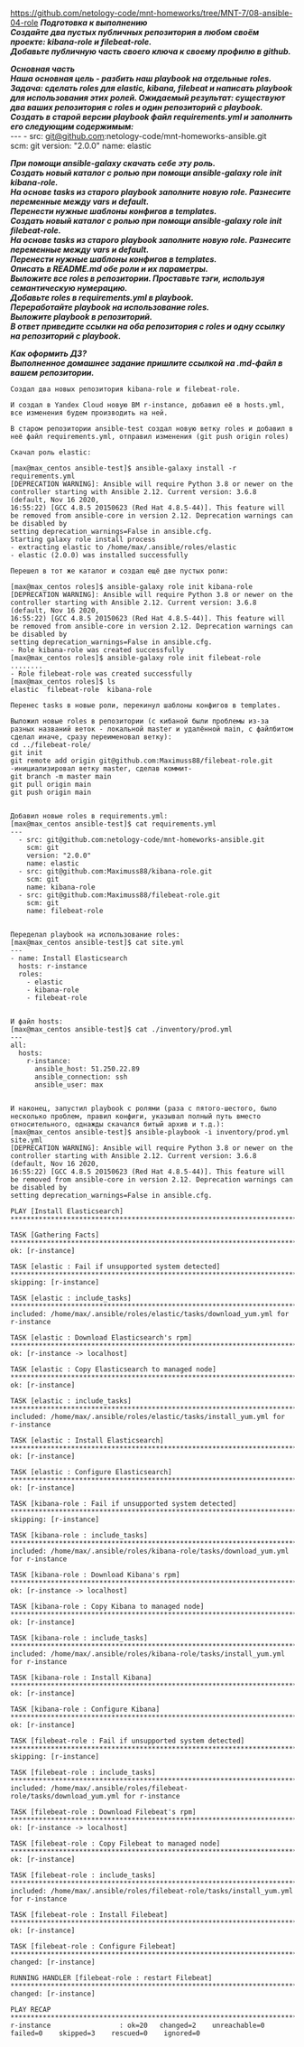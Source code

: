 https://github.com/netology-code/mnt-homeworks/tree/MNT-7/08-ansible-04-role
***Подготовка к выполнению***  
    ***Создайте два пустых публичных репозитория в любом своём проекте: kibana-role и filebeat-role.***  
    ***Добавьте публичную часть своего ключа к своему профилю в github.***  

***Основная часть***  
***Наша основная цель - разбить наш playbook на отдельные roles. Задача: сделать roles для elastic, kibana, filebeat и написать playbook для использования этих ролей. Ожидаемый результат: существуют два ваших репозитория с roles и один репозиторий с playbook.***  
    ***Создать в старой версии playbook файл requirements.yml и заполнить его следующим содержимым:***  
    ---
    - src: git@github.com:netology-code/mnt-homeworks-ansible.git  
      scm: git
      version: "2.0.0" 
      name: elastic  

***При помощи ansible-galaxy скачать себе эту роль.***  
***Создать новый каталог с ролью при помощи ansible-galaxy role init kibana-role.***  
***На основе tasks из старого playbook заполните новую role. Разнесите переменные между vars и default.***  
***Перенести нужные шаблоны конфигов в templates.***  
***Создать новый каталог с ролью при помощи ansible-galaxy role init filebeat-role.***  
***На основе tasks из старого playbook заполните новую role. Разнесите переменные между vars и default.***  
***Перенести нужные шаблоны конфигов в templates.***  
***Описать в README.md обе роли и их параметры.***  
***Выложите все roles в репозитории. Проставьте тэги, используя семантическую нумерацию.***  
***Добавьте roles в requirements.yml в playbook.***  
***Переработайте playbook на использование roles.***  
***Выложите playbook в репозиторий.***  
***В ответ приведите ссылки на оба репозитория с roles и одну ссылку на репозиторий с playbook.***  

***Как оформить ДЗ?***  
***Выполненное домашнее задание пришлите ссылкой на .md-файл в вашем репозитории.***  



    Создал два новых репозитория kibana-role и filebeat-role.

    И создал в Yandex Cloud новую ВМ r-instance, добавил её в hosts.yml, все изменения будем производить на ней.

    В старом репозитории ansible-test создал новую ветку roles и добавил в неё файл requirements.yml, отправил изменения (git push origin roles)

    Скачал роль elastic:

    [max@max_centos ansible-test]$ ansible-galaxy install -r requirements.yml
    [DEPRECATION WARNING]: Ansible will require Python 3.8 or newer on the controller starting with Ansible 2.12. Current version: 3.6.8 (default, Nov 16 2020, 
    16:55:22) [GCC 4.8.5 20150623 (Red Hat 4.8.5-44)]. This feature will be removed from ansible-core in version 2.12. Deprecation warnings can be disabled by 
    setting deprecation_warnings=False in ansible.cfg.
    Starting galaxy role install process
    - extracting elastic to /home/max/.ansible/roles/elastic
    - elastic (2.0.0) was installed successfully

    Перешел в тот же каталог и создал ещё две пустых роли:

    [max@max_centos roles]$ ansible-galaxy role init kibana-role
    [DEPRECATION WARNING]: Ansible will require Python 3.8 or newer on the controller starting with Ansible 2.12. Current version: 3.6.8 (default, Nov 16 2020, 
    16:55:22) [GCC 4.8.5 20150623 (Red Hat 4.8.5-44)]. This feature will be removed from ansible-core in version 2.12. Deprecation warnings can be disabled by 
    setting deprecation_warnings=False in ansible.cfg.
    - Role kibana-role was created successfully
    [max@max_centos roles]$ ansible-galaxy role init filebeat-role
    ........
    - Role filebeat-role was created successfully
    [max@max_centos roles]$ ls
    elastic  filebeat-role  kibana-role

    Перенес tasks в новые роли, перекинул шаблоны конфигов в templates.

    Выложил новые roles в репозитории (с кибаной были проблемы из-за разных названий веток - локальной master и удалённой main, с файлбитом сделал иначе, сразу переименовал ветку):
    cd ../filebeat-role/
    git init
    git remote add origin git@github.com:Maximuss88/filebeat-role.git
    -инициализировал ветку master, сделав коммит-
    git branch -m master main
    git pull origin main
    git push origin main


    Добавил новые roles в requirements.yml:
    [max@max_centos ansible-test]$ cat requirements.yml 
    ---
      - src: git@github.com:netology-code/mnt-homeworks-ansible.git
        scm: git
        version: "2.0.0"
        name: elastic
      - src: git@github.com:Maximuss88/kibana-role.git
        scm: git
        name: kibana-role
      - src: git@github.com:Maximuss88/filebeat-role.git
        scm: git
        name: filebeat-role


    Переделал playbook на использование roles:
    [max@max_centos ansible-test]$ cat site.yml 
    ---
    - name: Install Elasticsearch
      hosts: r-instance
      roles:
        - elastic
        - kibana-role
        - filebeat-role
    

    И файл hosts:
    [max@max_centos ansible-test]$ cat ./inventory/prod.yml 
    ---
    all:
      hosts:
        r-instance:
          ansible_host: 51.250.22.89
          ansible_connection: ssh
          ansible_user: max
      
      
    И наконец, запустил playbook с ролями (раза с пятого-шестого, было несколько проблем, правил конфиги, указывал полный путь вместо относительного, однажды скачался битый архив и т.д.):
    [max@max_centos ansible-test]$ ansible-playbook -i inventory/prod.yml site.yml 
    [DEPRECATION WARNING]: Ansible will require Python 3.8 or newer on the controller starting with Ansible 2.12. Current version: 3.6.8 (default, Nov 16 2020, 
    16:55:22) [GCC 4.8.5 20150623 (Red Hat 4.8.5-44)]. This feature will be removed from ansible-core in version 2.12. Deprecation warnings can be disabled by 
    setting deprecation_warnings=False in ansible.cfg.

    PLAY [Install Elasticsearch] *********************************************************************************************************************************

    TASK [Gathering Facts] ***************************************************************************************************************************************
    ok: [r-instance]

    TASK [elastic : Fail if unsupported system detected] *********************************************************************************************************
    skipping: [r-instance]

    TASK [elastic : include_tasks] *******************************************************************************************************************************
    included: /home/max/.ansible/roles/elastic/tasks/download_yum.yml for r-instance

    TASK [elastic : Download Elasticsearch's rpm] ****************************************************************************************************************
    ok: [r-instance -> localhost]

    TASK [elastic : Copy Elasticsearch to managed node] **********************************************************************************************************
    ok: [r-instance]

    TASK [elastic : include_tasks] *******************************************************************************************************************************
    included: /home/max/.ansible/roles/elastic/tasks/install_yum.yml for r-instance

    TASK [elastic : Install Elasticsearch] ***********************************************************************************************************************
    ok: [r-instance]

    TASK [elastic : Configure Elasticsearch] *********************************************************************************************************************
    ok: [r-instance]

    TASK [kibana-role : Fail if unsupported system detected] *****************************************************************************************************
    skipping: [r-instance]

    TASK [kibana-role : include_tasks] ***************************************************************************************************************************
    included: /home/max/.ansible/roles/kibana-role/tasks/download_yum.yml for r-instance

    TASK [kibana-role : Download Kibana's rpm] *******************************************************************************************************************
    ok: [r-instance -> localhost]

    TASK [kibana-role : Copy Kibana to managed node] *************************************************************************************************************
    ok: [r-instance]

    TASK [kibana-role : include_tasks] ***************************************************************************************************************************
    included: /home/max/.ansible/roles/kibana-role/tasks/install_yum.yml for r-instance

    TASK [kibana-role : Install Kibana] **************************************************************************************************************************
    ok: [r-instance]

    TASK [kibana-role : Configure Kibana] ************************************************************************************************************************
    ok: [r-instance]

    TASK [filebeat-role : Fail if unsupported system detected] ***************************************************************************************************
    skipping: [r-instance]

    TASK [filebeat-role : include_tasks] *************************************************************************************************************************
    included: /home/max/.ansible/roles/filebeat-role/tasks/download_yum.yml for r-instance

    TASK [filebeat-role : Download Filebeat's rpm] ***************************************************************************************************************
    ok: [r-instance -> localhost]

    TASK [filebeat-role : Copy Filebeat to managed node] *********************************************************************************************************
    ok: [r-instance]

    TASK [filebeat-role : include_tasks] *************************************************************************************************************************
    included: /home/max/.ansible/roles/filebeat-role/tasks/install_yum.yml for r-instance

    TASK [filebeat-role : Install Filebeat] **********************************************************************************************************************
    ok: [r-instance]

    TASK [filebeat-role : Configure Filebeat] ********************************************************************************************************************
    changed: [r-instance]

    RUNNING HANDLER [filebeat-role : restart Filebeat] ***********************************************************************************************************
    changed: [r-instance]

    PLAY RECAP ***************************************************************************************************************************************************
    r-instance                 : ok=20   changed=2    unreachable=0    failed=0    skipped=3    rescued=0    ignored=0

